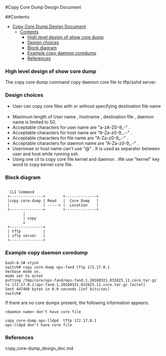 #Copy Core Dump Design Document

##Contents
- [Copy Core Dump Design Document](#copy-core-dump-design-document)
	- [Contents](#contents)
		- [High level design of show core dump](#high-level-design-of-show-core-dump)
		- [Design choices](#design-choices)
		- [Block diagram](#block-diagram)
		- [Example  copy daemon coredump](#example-copy-daemon-coredump)
		- [References](#references)


### High level design of show core dump
The copy core dump command copy daemon core file to tftp/sshd server.

### Design choices
- User can copy core files with or without specifying destination file name .
- Maximum length of User name , hostname , destination file , daemon name is limited to 50.
- Acceptable characters for user name are "a-zA-Z0-9_-"  .
- Acceptable characters for host name are "A-Za-z0-9_.:-" .
- Acceptable characters for file name are "A-Za-z0-9_.-" .
- Acceptable characters for daemon name are "A-Za-z0-9_.-" .
- Usernmae or host name can't use "@" . It is used as separator between user and host while running ssh.
- Using one cli to copy core file kernel and daemon . We use "kernel" key word to copy kernel core file.


### Block diagram

```ditaa

  CLI Command
 +---------------+        +--------------+
 |copy core-dump | Read   |  Core Dump   |
 |               | -----> |  Location    |
 +---------------+        +--------------+
        |
        | copy
        v
 +---------------+
 | tftp          |
 | sftp server   |
 +---------------+

```

### Example  copy daemon coredump

```
bash-4.3# vtysh
switch# copy core-dump ops-fand tftp 172.17.0.1
Verbose mode on.
mode set to octet
putting /tmp/core/ops-fand/ops-fand.1.20160321.032825.11.core.tar.gz to 172.17.0.1:ops-fand.1.20160321.032825.11.core.tar.gz [octet]
Sent 447468 bytes in 0.0 seconds [inf bits/sec]
switch#

```


If there are no core dumps present, the following information appears:

```
<daemon name> don't have core file
```
```
copy core-dump ops-lldpd  tftp 172.17.0.1
ops-lldpd don't have core file
```
### References
copy_core-dump_design_doc.md
